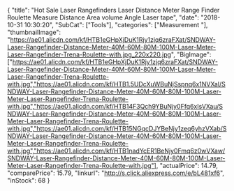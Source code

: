 {
	"title": "Hot Sale Laser Rangefinders Laser Distance Meter Range Finder Roulette Measure Distance Area volume Angle Laser tape",
	"date": "2018-10-31 10:30:20",
	"SubCat": ["Tools"],
	"categories": ["Measurement "],
	"thumbnailImage": "https://ae01.alicdn.com/kf/HTB1eGHpXjDuK1Rjy1zjq6zraFXat/SNDWAY-Laser-Rangefinder-Distance-Meter-40M-60M-80M-100M-Laser-Meter-Laser-Rangefinder-Trena-Roulette-with.jpg_220x220.jpg",
	"BigImage": ["https://ae01.alicdn.com/kf/HTB1eGHpXjDuK1Rjy1zjq6zraFXat/SNDWAY-Laser-Rangefinder-Distance-Meter-40M-60M-80M-100M-Laser-Meter-Laser-Rangefinder-Trena-Roulette-with.jpg","https://ae01.alicdn.com/kf/HTB1.5UDcXuWBuNjSspnq6x1NVXal/SNDWAY-Laser-Rangefinder-Distance-Meter-40M-60M-80M-100M-Laser-Meter-Laser-Rangefinder-Trena-Roulette-with.jpg","https://ae01.alicdn.com/kf/HTB14F3Qch9YBuNjy0Ffq6xIsVXau/SNDWAY-Laser-Rangefinder-Distance-Meter-40M-60M-80M-100M-Laser-Meter-Laser-Rangefinder-Trena-Roulette-with.jpg","https://ae01.alicdn.com/kf/HTB15NGqcDJYBeNjy1zeq6yhzVXab/SNDWAY-Laser-Rangefinder-Distance-Meter-40M-60M-80M-100M-Laser-Meter-Laser-Rangefinder-Trena-Roulette-with.jpg","https://ae01.alicdn.com/kf/HTB1nadYcER1BeNjy0Fmq6z0wVXaw/SNDWAY-Laser-Rangefinder-Distance-Meter-40M-60M-80M-100M-Laser-Meter-Laser-Rangefinder-Trena-Roulette-with.jpg"],
	"actualPrice": 14.79,
	"comparePrice": 15.79,
	"linkurl": "http://s.click.aliexpress.com/e/bL481xf6",
	"inStock": 68
}
